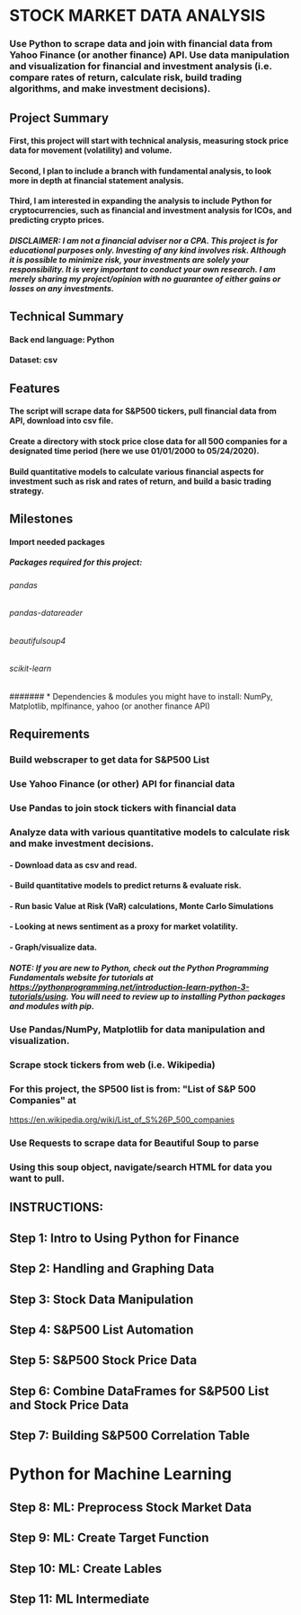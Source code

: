 # STOCK MARKET DATA ANALYSIS
### Use Python to scrape data and join with financial data from Yahoo Finance (or another finance) API. Use data manipulation and visualization for financial and investment analysis (i.e. compare rates of return, calculate risk, build trading algorithms, and make investment decisions).  

## Project Summary 
#### First, this project will start with technical analysis, measuring stock price data for movement (volatility) and volume.
#### Second, I plan to include a branch with fundamental analysis, to look more in depth at financial statement analysis.
#### Third, I am interested in expanding the analysis to include Python for cryptocurrencies, such as financial and investment analysis for ICOs, and predicting crypto prices. 
##### <b>DISCLAIMER:</b> I am not a financial adviser nor a CPA. This project is for educational purposes only. Investing of any kind involves risk. Although it is possible to minimize risk, your investments are solely your responsibility. It is very important to conduct your own research. I am merely sharing my project/opinion with no guarantee of either gains or losses on any investments.

## Technical Summary
#### Back end language: Python
#### Dataset: csv

## Features
#### The script will scrape data for S&P500 tickers, pull financial data from API, download into csv file. 
#### Create a directory with stock price close data for all 500 companies for a designated time period (here we use 01/01/2000 to 05/24/2020). 
#### Build quantitative models to calculate various financial aspects for investment such as risk and rates of return, and build a basic trading strategy. 

## Milestones
#### Import needed packages
##### <b>Packages required for this project:</b>
###### pandas
###### pandas-datareader
###### beautifulsoup4
###### scikit-learn
####### * Dependencies & modules you might have to install: NumPy, Matplotlib, mplfinance, yahoo (or another finance API) 

## Requirements
### Build webscraper to get data for S&P500 List</b>
### Use Yahoo Finance (or other) API for financial data
### Use Pandas to join stock tickers with financial data
### Analyze data with various quantitative models to calculate risk and make investment decisions.
####   - Download data as csv and read. 
####   - Build quantitative models to predict returns & evaluate risk. 
####   - Run basic Value at Risk (VaR) calculations, Monte Carlo Simulations
####   - Looking at news sentiment as a proxy for market volatility.
####   - Graph/visualize data.

##### <b> NOTE:</b> If you are new to Python, check out the Python Programming Fundamentals website for tutorials at https://pythonprogramming.net/introduction-learn-python-3-tutorials/using. You will need to review up to installing Python packages and modules with pip. 

### <b> Use Pandas/NumPy, Matplotlib for data manipulation and visualization.</b>
### Scrape stock tickers from web (i.e. Wikipedia) 
### For this project, the SP500 list is from: "List of S&P 500 Companies" at
https://en.wikipedia.org/wiki/List_of_S%26P_500_companies
### Use Requests to scrape data for Beautiful Soup to parse
### Using this soup object, navigate/search HTML for data you want to pull. 

## <b>INSTRUCTIONS:</b>
## <b>Step 1:</b> Intro to Using Python for Finance
## <b>Step 2:</b> Handling and Graphing Data
## <b>Step 3:</b> Stock Data Manipulation
## <b>Step 4:</b> S&P500 List Automation
## <b>Step 5:</b> S&P500 Stock Price Data
## <b>Step 6:</b> Combine DataFrames for S&P500 List and Stock Price Data
## <b>Step 7:</b> Building S&P500 Correlation Table
# Python for Machine Learning
## <b>Step 8:</b> ML: Preprocess Stock Market Data
## <b>Step 9:</b> ML: Create Target Function 
## <b>Step 10:</b> ML: Create Lables
## <b>Step 11:</b> ML Intermediate

